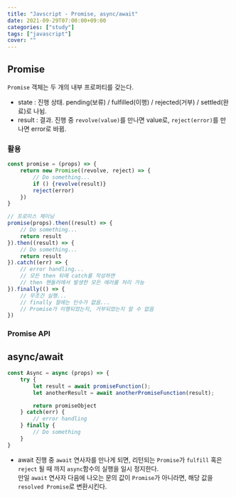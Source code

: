 ```yaml
---
title: "Javscript - Promise, async/await"
date: 2021-09-29T07:00:00+09:00
categories: ["study"]
tags: ["javascript"]
cover: ""
---
```

## Promise
`Promise` 객체는 두 개의 내부 프로퍼티를 갖는다.
- state : 진행 상태. pending(보류) / fulfilled(이행) / rejected(거부) / settled(완료)로 나뉨.
- result : 결과. 진행 중 `revolve(value)`를 만나면 value로, `reject(error)`를 만나면 error로 바뀜.

### 활용
```js
const promise = (props) => {
    return new Promise((revolve, reject) => {
        // Do something...
        if () {revolve(result)}
        reject(error)
    })
}

// 프로미스 체이닝
promise(props).then((result) => {
    // Do something...
    return result
}).then((result) => {
    // Do something...
    return result
}).catch((err) => {
    // error handling...
    // 모든 then 뒤에 catch를 작성하면
    // then 핸들러에서 발생한 모든 에러를 처리 가능
}).finally(() => {
    // 무조건 실행...
    // finally 절에는 인수가 없음...
    // Promise가 이행되었는지, 거부되었는지 알 수 없음
})
```

### Promise API
      

## async/await
```js
const Async = async (props) => {
    try {
        let result = await promiseFunction();
        let anotherResult = await anotherPromiseFunction(result);

        return promiseObject
    } catch(err) {
        // error handling
    } finally {
        // Do something
    }
}
```
- await 
진행 중 `await` 연사자를 만나게 되면, 리턴되는 `Promise`가 `fulfill` 혹은 `reject` 될 때 까지 `async`함수의 실행을 일시 정지한다.<br>
만일 `await` 연사자 다음에 나오는 문의 값이 `Promise`가 아니라면, 해당 값을 `resolved Promise`로 변환시킨다.